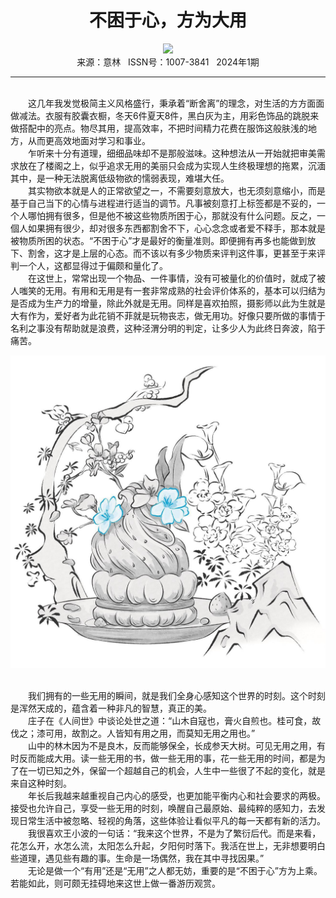 # <center>不困于心，方为大用</center>

<div align=center><img src="https://raw.githubusercontent.com/leaguecn/magazines/main/img_authors/%d7%f7%d5%df%a3%ba%c0%ee%c9%af.jpg"></div>

<center>来源：意林   ISSN号：1007-3841   2024年1期</center>

* * *

<br>　　这几年我发觉极简主义风格盛行，秉承着“断舍离”的理念，对生活的方方面面做减法。衣服有胶囊衣橱，冬天6件夏天8件，黑白灰为主，用彩色饰品的跳脱来做搭配中的亮点。物尽其用，提高效率，不把时间精力花费在服饰这般肤浅的地方，从而更高效地面对学习和事业。  
　　乍听来十分有道理，细细品味却不是那般滋味。这种想法从一开始就把审美需求放在了楼阁之上，似乎追求无用的美丽只会成为实现人生终极理想的拖累，沉湎其中，是一种无法脱离低级物欲的懦弱表现，难堪大任。  
　　其实物欲本就是人的正常欲望之一，不需要刻意放大，也无须刻意缩小，而是基于自己当下的心情与进程进行适当的调节。凡事被刻意打上标签都是不妥的，一个人哪怕拥有很多，但是他不被这些物质所困于心，那就没有什么问题。反之，一個人如果拥有很少，却对很多东西都割舍不下，心心念念或者爱不释手，那本就是被物质所困的状态。“不困于心”才是最好的衡量准则。即便拥有再多也能做到放下、割舍，这才是上层的心态。而不该以有多少物质来评判这件事，更甚至于来评判一个人，这都显得过于偏颇和量化了。  
　　在这世上，常常出现一个物品、一件事情，没有可被量化的价值时，就成了被人嗤笑的无用。有用和无用是有一套非常成熟的社会评价体系的，基本可以归结为是否成为生产力的增量，除此外就是无用。同样是喜欢拍照，摄影师以此为生就是大有作为，爱好者为此花销不菲就是玩物丧志，做无用功。好像只要所做的事情于名利之事没有帮助就是浪费，这种泾渭分明的判定，让多少人为此终日奔波，陷于痛苦。

![](https://raw.githubusercontent.com/leaguecn/magazines/main/img/yili20240104-1-l.jpg)

  
<br>　　我们拥有的一些无用的瞬间，就是我们全身心感知这个世界的时刻。这个时刻是浑然天成的，蕴含着一种非凡的智慧，真正的美。  
　　庄子在《人间世》中谈论处世之道：“山木自寇也，膏火自煎也。桂可食，故伐之；漆可用，故割之。人皆知有用之用，而莫知无用之用也。”  
　　山中的林木因为不是良木，反而能够保全，长成参天大树。可见无用之用，有时反而能成大用。读一些无用的书，做一些无用的事，花一些无用的时间，都是为了在一切已知之外，保留一个超越自己的机会，人生中一些很了不起的变化，就是来自这种时刻。  
　　年长后我越来越重视自己内心的感受，也更加能平衡内心和社会要求的两极。接受也允许自己，享受一些无用的时刻，唤醒自己最原始、最纯粹的感知力，去发现日常生活中被忽略、轻视的角落，这些体验让看似平凡的每一天都有新的活力。  
　　我很喜欢王小波的一句话：“我来这个世界，不是为了繁衍后代。而是来看，花怎么开，水怎么流，太阳怎么升起，夕阳何时落下。我活在世上，无非想要明白些道理，遇见些有趣的事。生命是一场偶然，我在其中寻找因果。”  
　　无论是做一个“有用”还是“无用”之人都无妨，重要的是“不困于心”方为上乘。若能如此，则可颇无挂碍地来这世上做一番游历观赏。
